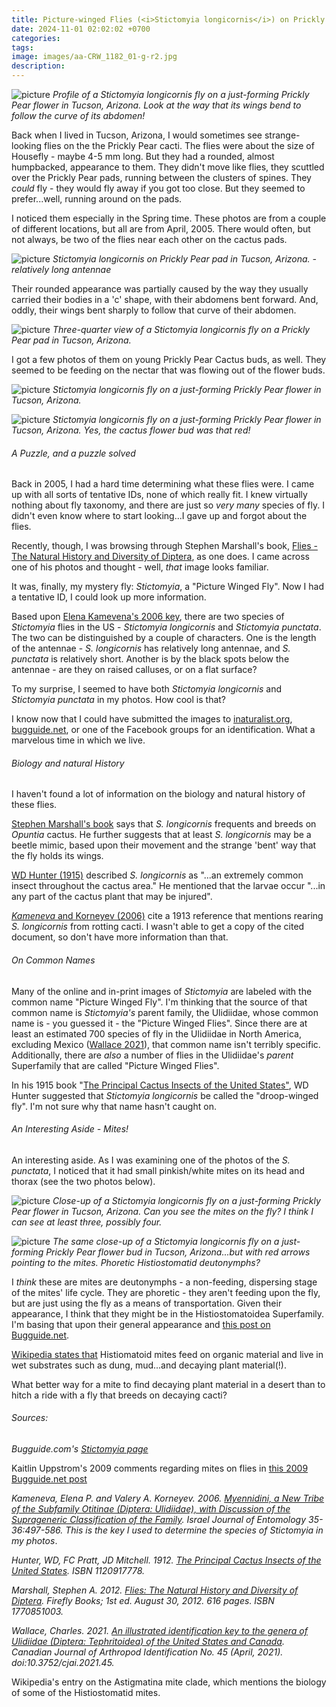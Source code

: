 ```yaml
---
title: Picture-winged Flies (<i>Stictomyia longicornis</i>) on Prickly Pear Cactus in Arizona
date: 2024-11-01 02:02:02 +0700
categories: 
tags: 
image: images/aa-CRW_1182_01-g-r2.jpg
description: 
---
```


![picture](images/aa-CRW_1182_01-g-r2.jpg)
*Profile of a Stictomyia longicornis fly on a just-forming Prickly Pear flower in Tucson, Arizona. Look at the way that its wings bend to follow the curve of its abdomen!*

Back when I lived in Tucson, Arizona, I would sometimes see strange-looking flies on the the Prickly Pear cacti. The flies were about the size of Housefly - maybe 4-5 mm long. But they had a rounded, almost humpbacked, appearance to them. They didn't move like flies, they scuttled over the Prickly Pear pads, running between the clusters of spines. They _could_ fly - they would fly away if you got too close. But they seemed to prefer...well, running around on the pads.

I noticed them especially in the Spring time. These photos are from a couple of different locations, but all are from April, 2005. There would often, but not always, be two of the flies near each other on the cactus pads.

![picture](images/aa-CRW_0234_f-g-r-1024x996.jpg)
*_Stictomyia longicornis_ on Prickly Pear pad in Tucson, Arizona. - relatively long antennae*

Their rounded appearance was partially caused by the way they usually carried their bodies in a 'c' shape, with their abdomens bent forward. And, oddly, their wings bent sharply to follow that curve of their abdomen.

![picture](images/aa-CRW_0243_f-g-r.jpg)
*Three-quarter view of a _Stictomyia longicornis_ fly on a Prickly Pear pad in Tucson, Arizona.*

I got a few photos of them on young Prickly Pear Cactus buds, as well. They seemed to be feeding on the nectar that was flowing out of the flower buds.

![picture](images/aa-CRW_0245_f-g-r.jpg)
*_Stictomyia longicornis_ fly on a just-forming Prickly Pear flower in Tucson, Arizona.*

![picture](images/aa-CRW_0244_f-g-r.jpg)
*_Stictomyia longicornis_ fly on a just-forming Prickly Pear flower in Tucson, Arizona. Yes, the cactus flower bud was that red!*

###### A Puzzle, and a puzzle solved

Back in 2005, I had a hard time determining what these flies were. I came up with all sorts of tentative IDs, none of which really fit. I knew virtually nothing about fly taxonomy, and there are just so _very many_ species of fly. I didn't even know where to start looking...I gave up and forgot about the flies.

Recently, though, I was browsing through Stephen Marshall's book, [Flies - The Natural History and Diversity of Diptera](https://tightloop.com/blog/wp-admin/The%20Natural%20History%20and%20Diversity%20of%20Diptera), as one does. I came across one of his photos and thought - well, _that_ image looks familiar.

It was, finally, my mystery fly: _Stictomyia_, a "Picture Winged Fly". Now I had a tentative ID, I could look up more information.

Based upon [Elena Kamevena's 2006 key](https://www.researchgate.net/publication/266332619_Myennidini_a_New_Tribe_of_the_Subfamily_Otitinae_Diptera_Ulidiidae_with_Discussion_of_the_Suprageneric_Classification_of_the_Family), there are two species of _Stictomyia_ flies in the US - _Stictomyia longicornis_ and _Stictomyia punctata_. The two can be distinguished by a couple of characters. One is the length of the antennae - _S. longicornis_ has relatively long antennae, and _S. punctata_ is relatively short. Another is by the black spots below the antennae - are they on raised calluses, or on a flat surface?

To my surprise, I seemed to have both _Stictomyia longicornis_ and _Stictomyia punctata_ in my photos. How cool is that?

I know now that I could have submitted the images to [inaturalist.org](http://inaturalist.org), [bugguide.net](http://bugguide.net), or one of the Facebook groups for an identification. What a marvelous time in which we live.

###### Biology and natural History

I haven't found a lot of information on the biology and natural history of these flies.

[Stephen Marshall's book](https://tightloop.com/blog/wp-admin/The%20Natural%20History%20and%20Diversity%20of%20Diptera) says that _S. longicornis_ frequents and breeds on _Opuntia_ cactus. He further suggests that at least _S. longicornis_ may be a beetle mimic, based upon their movement and the strange 'bent' way that the fly holds its wings.

[](https://www.researchgate.net/publication/266332619_Myennidini_a_New_Tribe_of_the_Subfamily_Otitinae_Diptera_Ulidiidae_with_Discussion_of_the_Suprageneric_Classification_of_the_Family)

[WD Hunter (1915)](https://www.google.com/books/edition/The_Principal_Cactus_Insects_of_the_Unit/cGkoAAAAYAAJ?hl=en&gbpv=1&dq=stictomyia&pg=PA9&printsec=frontcover) described _S. longicornis_ as "...an extremely common insect throughout the cactus area." He mentioned that the larvae occur "...in any part of the cactus plant that may be injured".

[_Kameneva_ and Korneyev (2006)](https://www.researchgate.net/publication/266332619_Myennidini_a_New_Tribe_of_the_Subfamily_Otitinae_Diptera_Ulidiidae_with_Discussion_of_the_Suprageneric_Classification_of_the_Family) cite a 1913 reference that mentions rearing _S. longicornis_ from rotting cacti. I wasn't able to get a copy of the cited document, so don't have more information than that.

###### On Common Names

Many of the online and in-print images of _Stictomyia_ are labeled with the common name "Picture Winged Fly". I'm thinking that the source of that common name is _Stictomyia's_ parent family, the Ulidiidae, whose common name is - you guessed it - the "Picture Winged Flies". Since there are at least an estimated 700 species of fly in the Ulidiidae in North America, excluding Mexico ([Wallace 2021](https://cjai.biologicalsurvey.ca/wp-content/uploads/2021/07/cjai_2021_45.pdf)), that common name isn't terribly specific. Additionally, there are _also_ a number of flies in the Ulidiidae's _parent_ Superfamily that are called "Picture Winged Flies".

In his 1915 book "[The Principal Cactus Insects of the United States"](https://www.google.com/books/edition/The_Principal_Cactus_Insects_of_the_Unit/cGkoAAAAYAAJ?hl=en&gbpv=1&dq=stictomyia&pg=PA9&printsec=frontcover), WD Hunter suggested that _Stictomyia longicornis_ be called the "droop-winged fly". I'm not sure why that name hasn't caught on.

###### An Interesting Aside - Mites!

An interesting aside. As I was examining one of the photos of the _S. punctata_, I noticed that it had small pinkish/white mites on its head and thorax (see the two photos below).

![picture](images/aa-CRW_1182_02-g-r-mites.jpg)
*Close-up of a Stictomyia longicornis fly on a just-forming Prickly Pear flower in Tucson, Arizona. Can you see the mites on the fly? I think I can see at least three, possibly four.*

![picture](https://tightloop.com/blog/wp-content/uploads/2024/10/aa-CRW_1182_02-g-r-mites-arrows.jpg?v=1730248199)
*The same close-up of a _Stictomyia longicornis_ fly on a just-forming Prickly Pear flower bud in Tucson, Arizona...but with red arrows pointing to the mites. Phoretic Histiostomatid deutonymphs?*

I _think_ these are mites are deutonymphs - a non-feeding, dispersing stage of the mites' life cycle. They are phoretic - they aren't feeding upon the fly, but are just using the fly as a means of transportation. Given their appearance, I think that they might be in the Histiostomatoidea Superfamily. I'm basing that upon their general appearance and [this post on Bugguide.net](https://bugguide.net/node/view/242397).

[Wikipedia states that](https://en.wikipedia.org/wiki/Astigmatina) Histiomatoid mites feed on organic material and live in wet substrates such as dung, mud...and decaying plant material(!).

What better way for a mite to find decaying plant material in a desert than to hitch a ride with a fly that breeds on decaying cacti?

###### Sources:

_Bugguide.com's [Stictomyia page](https://bugguide.net/node/view/170668)_

Kaitlin Uppstrom's 2009 comments regarding mites on flies in [this 2009 Bugguide.net post](https://bugguide.net/node/view/242397)

_Kameneva, Elena P. and Valery A. Korneyev. 2006. [Myennidini, a New Tribe of the Subfamily Otitinae (Diptera: Ulidiidae), with Discussion of the Suprageneric Classification of the Family](https://www.researchgate.net/publication/266332619_Myennidini_a_New_Tribe_of_the_Subfamily_Otitinae_Diptera_Ulidiidae_with_Discussion_of_the_Suprageneric_Classification_of_the_Family). Israel Journal of Entomology 35-36:497-586._ _This is the key I used to determine the species of Stictomyia in my photos_.

_Hunter, WD, FC Pratt, JD Mitchell. 1912. [The Principal Cactus Insects of the United States](https://www.google.com/books/edition/The_Principal_Cactus_Insects_of_the_Unit/cGkoAAAAYAAJ?hl=en&gbpv=1&dq=stictomyia&pg=PA9&printsec=frontcover). ISBN 1120917778._

_Marshall, Stephen A. 2012. [Flies: The Natural History and Diversity of Diptera](https://www.amazon.com/Flies-Natural-History-Diversity-Diptera/dp/1770851003). Firefly Books; 1st ed. August 30, 2012. 616 pages. ISBN 1770851003._

_Wallace, Charles. 2021. [An illustrated identification key to the genera of Ulidiidae (Diptera: Tephritoidea) of the United States and Canada](https://cjai.biologicalsurvey.ca/wp-content/uploads/2021/07/cjai_2021_45.pdf). Canadian Journal of Arthropod Identification No. 45 (April, 2021). doi:10.3752/cjai.2021.45._

Wikipedia's entry on the Astigmatina mite clade, which mentions the biology of some of the Histiostomatid mites.
